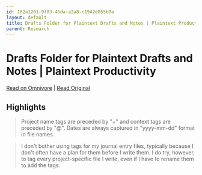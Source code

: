 ```yaml
---
id: 182a1201-9f83-46da-a2a8-c1942e055b0a
layout: default
title: Drafts Folder for Plaintext Drafts and Notes | Plaintext Productivity
parent: Research
---
```


# Drafts Folder for Plaintext Drafts and Notes | Plaintext Productivity

[Read on Omnivore](https://omnivore.app/me/http-plaintext-productivity-net-3-01-drafts-folder-for-plaintext-18b6726e3fc) | [Read Original](http://plaintext-productivity.net/3-01-drafts-folder-for-plaintext-drafts-and-notes.html)

## Highlights

> Project name tags are preceded by "+" and context tags are preceded by "@". Dates are always captured in "yyyy-mm-dd" format in file names.

> I don't bother using tags for my journal entry files, typically because I don't often have a plan for them before I write them. I do try, however, to tag every project-specific file I write, even if I have to rename them to add the tags.

